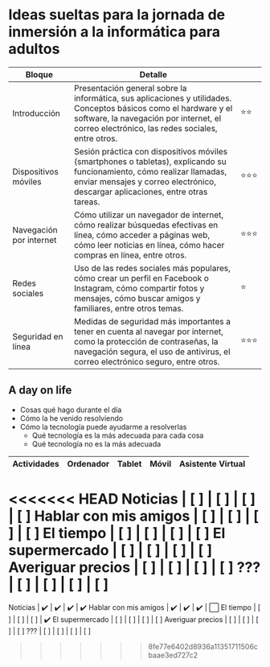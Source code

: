 # Ideas sueltas para la jornada de inmersión a la informática para adultos
|Bloque|Detalle||
-|-|-
Introducción|Presentación general sobre la informática, sus aplicaciones y utilidades. Conceptos básicos como el hardware y el software, la navegación por internet, el correo electrónico, las redes sociales, entre otros.|⭐⭐
Dispositivos móviles|Sesión práctica con dispositivos móviles (smartphones o tabletas), explicando su funcionamiento, cómo realizar llamadas, enviar mensajes y correo electrónico, descargar aplicaciones, entre otras tareas.|⭐⭐⭐
Navegación por internet|Cómo utilizar un navegador de internet, cómo realizar búsquedas efectivas en línea, cómo acceder a páginas web, cómo leer noticias en línea, cómo hacer compras en línea, entre otros.|⭐⭐⭐
Redes sociales|Uso de las redes sociales más populares, cómo crear un perfil en Facebook o Instagram, cómo compartir fotos y mensajes, cómo buscar amigos y familiares, entre otros temas.|⭐
Seguridad en línea|Medidas de seguridad más importantes a tener en cuenta al navegar por internet, como la protección de contraseñas, la navegación segura, el uso de antivirus, el correo electrónico seguro, entre otros.|⭐⭐⭐

## A day on life

- Cosas qué hago durante el día
- Cómo la he venido resolviendo
- Cómo la tecnología puede ayudarme a resolverlas
  - Qué tecnología es la más adecuada para cada cosa
  - Qué tecnología no es la más adecuada

|Actividades|Ordenador|Tablet|Móvil|Asistente Virtual|
-|:-:|:-:|:-:|:-:|
<<<<<<< HEAD
Noticias | [ ] | [ ] | [ ] | [ ]
Hablar con mis amigos | [ ] | [ ] | [ ] | [ ]
El tiempo | [ ] | [ ] | [ ] | [ ]
El supermercado | [ ] | [ ] | [ ] | [ ]
Averiguar precios | [ ] | [ ] | [ ] | [ ]
??? | [ ] | [ ] | [ ] | [ ]
=======
Noticias | ✔️ | ✔️ | ✔️ | ✔️ 
Hablar con mis amigos | ✔️ | ✔️ | ✔️ | ⬜ 
El tiempo | [ ] | [ ] | [ ] | ✔️ 
El supermercado | [ ] | [ ] | [ ] | [ ] 
Averiguar precios | [ ] | [ ] | [ ] | [ ] 
??? | [ ] | [ ] | [ ] | [ ] 
>>>>>>> 8fe77e6402d8936a11351711506cbaae3ed727c2

